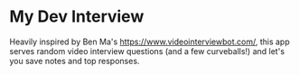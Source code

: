 # My Dev Interview
Heavily inspired by Ben Ma's https://www.videointerviewbot.com/, this app serves random video interview questions (and a few curveballs!) and let's you save notes and top responses.
